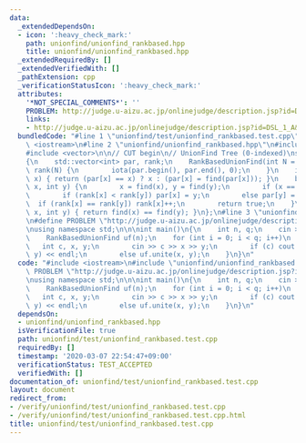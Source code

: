 ```yaml
---
data:
  _extendedDependsOn:
  - icon: ':heavy_check_mark:'
    path: unionfind/unionfind_rankbased.hpp
    title: unionfind/unionfind_rankbased.hpp
  _extendedRequiredBy: []
  _extendedVerifiedWith: []
  _pathExtension: cpp
  _verificationStatusIcon: ':heavy_check_mark:'
  attributes:
    '*NOT_SPECIAL_COMMENTS*': ''
    PROBLEM: http://judge.u-aizu.ac.jp/onlinejudge/description.jsp?id=DSL_1_A&lang=jp
    links:
    - http://judge.u-aizu.ac.jp/onlinejudge/description.jsp?id=DSL_1_A&lang=jp
  bundledCode: "#line 1 \"unionfind/test/unionfind_rankbased.test.cpp\"\n#include\
    \ <iostream>\n#line 2 \"unionfind/unionfind_rankbased.hpp\"\n#include <numeric>\n\
    #include <vector>\n\n// CUT begin\n// UnionFind Tree (0-indexed)\nstruct RankBasedUnionFind\n\
    {\n    std::vector<int> par, rank;\n    RankBasedUnionFind(int N = 0): par(N),\
    \ rank(N) {\n        iota(par.begin(), par.end(), 0);\n    }\n    int find(int\
    \ x) { return (par[x] == x) ? x : (par[x] = find(par[x])); }\n    bool unite(int\
    \ x, int y) {\n        x = find(x), y = find(y);\n        if (x == y) return false;\n\
    \        if (rank[x] < rank[y]) par[x] = y;\n        else par[y] = x;\n      \
    \  if (rank[x] == rank[y]) rank[x]++;\n        return true;\n    }\n    bool same(int\
    \ x, int y) { return find(x) == find(y); }\n};\n#line 3 \"unionfind/test/unionfind_rankbased.test.cpp\"\
    \n#define PROBLEM \"http://judge.u-aizu.ac.jp/onlinejudge/description.jsp?id=DSL_1_A&lang=jp\"\
    \nusing namespace std;\n\n\nint main()\n{\n    int n, q;\n    cin >> n >> q;\n\
    \    RankBasedUnionFind uf(n);\n    for (int i = 0; i < q; i++)\n    {\n     \
    \   int c, x, y;\n        cin >> c >> x >> y;\n        if (c) cout << (int)uf.same(x,\
    \ y) << endl;\n        else uf.unite(x, y);\n    }\n}\n"
  code: "#include <iostream>\n#include \"unionfind/unionfind_rankbased.hpp\"\n#define\
    \ PROBLEM \"http://judge.u-aizu.ac.jp/onlinejudge/description.jsp?id=DSL_1_A&lang=jp\"\
    \nusing namespace std;\n\n\nint main()\n{\n    int n, q;\n    cin >> n >> q;\n\
    \    RankBasedUnionFind uf(n);\n    for (int i = 0; i < q; i++)\n    {\n     \
    \   int c, x, y;\n        cin >> c >> x >> y;\n        if (c) cout << (int)uf.same(x,\
    \ y) << endl;\n        else uf.unite(x, y);\n    }\n}\n"
  dependsOn:
  - unionfind/unionfind_rankbased.hpp
  isVerificationFile: true
  path: unionfind/test/unionfind_rankbased.test.cpp
  requiredBy: []
  timestamp: '2020-03-07 22:54:47+09:00'
  verificationStatus: TEST_ACCEPTED
  verifiedWith: []
documentation_of: unionfind/test/unionfind_rankbased.test.cpp
layout: document
redirect_from:
- /verify/unionfind/test/unionfind_rankbased.test.cpp
- /verify/unionfind/test/unionfind_rankbased.test.cpp.html
title: unionfind/test/unionfind_rankbased.test.cpp
---
```

